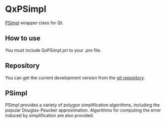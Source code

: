 QxPSimpl
=========

[PSimpl](http://psimpl.sourceforge.net/) wrapper class for Qt.

How to use
----------

You must include QxPSimpl.pri to your .pro file.

Repository
----------

You can get the current development version from the [git repository](https://github.com/Skyrpex/QxPSimpl).

PSimpl
-------

PSimpl provides a variety of polygon simplification algorithms, including the popular Douglas-Peucker approximation.
Algorithms for computing the error induced by simplification are also provided.